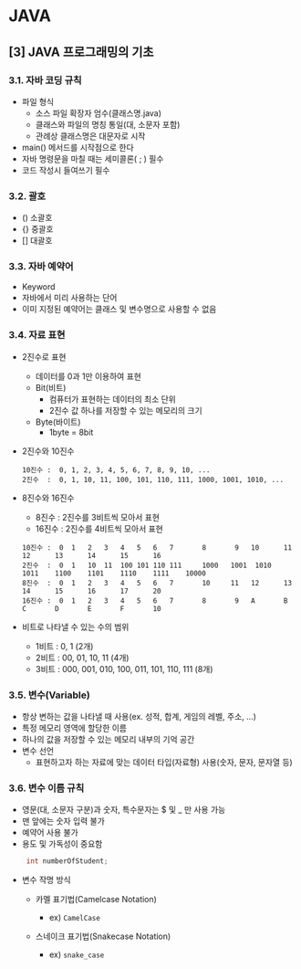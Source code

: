 JAVA
===
[3] JAVA 프로그래밍의 기초
----
### 3.1. 자바 코딩 규칙
- 파일 형식
    - 소스 파일 확장자 엄수(클래스명.java)
    - 클래스와 파일의 명칭 통일(대, 소문자 포함)
    - 관례상 클래스명은 대문자로 시작
- main() 메서드를 시작점으로 한다        
- 자바 명령문을 마칠 때는 세미콜론( ; ) 필수
- 코드 작성시 들여쓰기 필수

### 3.2. 괄호
-   ()  소괄호
-   {}  중괄호
-   []  대괄호 

### 3.3. 자바 예약어
- Keyword
- 자바에서 미리 사용하는 단어
- 이미 지정된 예약어는 클래스 및 변수명으로 사용할 수 없음

### 3.4. 자료 표현    
- 2진수로 표현
    - 데이터를 0과 1만 이용하여 표현
    - Bit(비트)
        - 컴퓨터가 표현하는 데이터의 최소 단위
        - 2진수 값 하나를 저장할 수 있는 메모리의 크기 
    - Byte(바이트)
        - 1byte = 8bit       

- 2진수와 10진수
    ```
    10진수 :  0, 1, 2, 3, 4, 5, 6, 7, 8, 9, 10, ...
    2진수  :  0, 1, 10, 11, 100, 101, 110, 111, 1000, 1001, 1010, ...
    ```

- 8진수와 16진수
    - 8진수 : 2진수를 3비트씩 모아서 표현
    - 16진수 : 2진수를 4비트씩 모아서 표현     
    ```
    10진수 :  0  1   2   3   4   5   6   7       8       9   10      11      12      13      14      15      16
    2진수  :  0  1   10  11  100 101 110 111     1000   1001  1010   1011    1100    1101    1110    1111    10000
    8진수  :  0  1   2   3   4   5   6   7       10     11   12      13      14      15      16      17      20
    16진수 :  0  1   2   3   4   5   6   7       8       9   A       B       C       D       E       F       10
    ```
- 비트로 나타낼 수 있는 수의 범위    
    - 1비트 : 0, 1 (2개)
    - 2비트 : 00, 01, 10, 11 (4개)
    - 3비트 : 000, 001, 010, 100, 011, 101, 110, 111 (8개)

### 3.5. 변수(Variable)
- 항상 변하는 값을 나타낼 때 사용(ex. 성적, 합계, 게임의 레벨, 주소, ...)
- 특정 메모리 영역에 할당한 이름 
- 하나의 값을 저장할 수 있는 메모리 내부의 기억 공간 
- 변수 선언     
    - 표현하고자 하는 자료에 맞는 데이터 타입(자료형) 사용(숫자, 문자, 문자열 등)        

### 3.6. 변수 이름 규칙
- 영문(대, 소문자 구분)과 숫자, 특수문자는 $ 및 _ 만 사용 가능
- 맨 앞에는 숫자 입력 불가
- 예약어 사용 불가 
- 용도 및 가독성이 중요함    
    ```java
     int numberOfStudent;   
    ```
- 변수 작명 방식
    - 카멜 표기법(Camelcase Notation)
        - ex) ```CamelCase```
        
    - 스네이크 표기법(Snakecase Notation)
        - ex) ```snake_case```